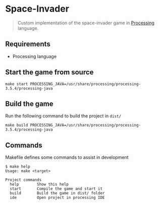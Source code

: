 # Space-Invader

> Custom implementation of the space-invader game in [Processing](https://processing.org/) language.

## Requirements

- Processing language

## Start the game from source

```
make start PROCESSING_JAVA=/usr/share/processing/processing-3.5.4/processing-java
```

## Build the game

Run the following command to build the project in `dist/`
```
make build PROCESSING_JAVA=/usr/share/processing/processing-3.5.4/processing-java
```

## Commands

Makefile defines some commands to assist in development

```
$ make help
Usage: make <target>

Project commands
  help        Show this help
  start       Compile the game and start it
  build       Build the game in dist/ folder
  ide         Open project in processing IDE
```
